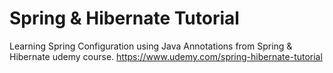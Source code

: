 # Spring & Hibernate Tutorial

Learning Spring Configuration using Java Annotations from Spring & Hibernate udemy course.
https://www.udemy.com/spring-hibernate-tutorial


